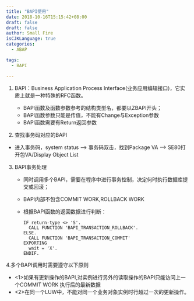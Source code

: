 ```yaml
---
title: "BAPI使用"
date: 2018-10-16T15:15:42+08:00
draft: false
draft: false
author: Small Fire
isCJKLanguage: true
categories: 
  - ABAP

tags: 
  - BAPI

---
```




1. BAPI：Business Application Process Interface(业务应用编辑接口)，它实质上就是一种特殊的RFC函数。
   - BAPI函数及函数参数参考的结构类型名，都要以ZBAPI开头；
   - BAPI函数参数只能是传值，不能有Change与Exception参数
   - BAPI函数需要有Return返回参数

2. 查找事务码对应的BAPI
   
- 进入事务码，system status --> 事务码双击，找到Package VA --> SE80打开包VA/Display Object List
   
3. BAPI事务处理

   - 同时调用多个BAPI，需要在程序中进行事务控制，决定何时执行数据库提交或回滚；

   - BAPI内部不包含COMMIT WORK,ROLLBACK WORK

   - 根据BAPI函数的返回数据进行判断：

     ```JS
     IF return-type <> 'S'.
       CALL FUNCTION 'BAPI_TRANSACTION_ROLLBACK'.
     ELSE.
       CALL FUNCTION 'BAPI_TRANSACTION_COMMIT'
     EXPORTING
       wait = 'X'.
     ENDIF.
     ```

4.多个BAPI调用时需要遵守以下原则

- <1>如果有更新操作的BAPI,对实例进行另外的读取操作的BAPI只能访问上一个COMMIT WORK 执行后的最新数据
- <2>在同一个LUW中，不能对同一个业务对象实例时行超过一次的更新操作。

